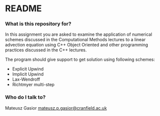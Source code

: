 # README #

### What is this repository for? ###

In this assignment you are asked to examine the application of numerical schemes discussed in the Computational Methods lectures to a linear advection equation using C++ Object Oriented and other programming practices discussed in the C++ lectures.  

The program should give support to get solution using following schemes:

- Explicit Upwind  
- Implicit Upwind  
- Lax-Wendroff  
- Richtmyer multi-step 
 
### Who do I talk to? ###

Mateusz Gasior [mateusz.p.gasior@cranfield.ac.uk](mateusz.p.gasior@cranfield.ac.uk)